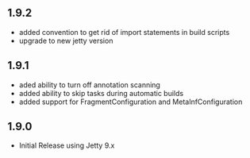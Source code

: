 1.9.2
-----
* added convention to get rid of import statements in build scripts
* upgrade to new jetty version

1.9.1
-----
* aded ability to turn off annotation scanning
* added ability to skip tasks during automatic builds
* added support for FragmentConfiguration and MetaInfConfiguration

1.9.0
-----
* Initial Release using Jetty 9.x
